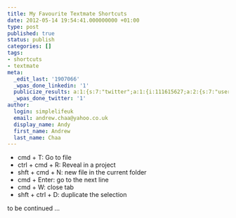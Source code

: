 ```yaml
---
title: My Favourite Textmate Shortcuts
date: 2012-05-14 19:54:41.000000000 +01:00
type: post
published: true
status: publish
categories: []
tags:
- shortcuts
- textmate
meta:
  _edit_last: '1907066'
  _wpas_done_linkedin: '1'
  publicize_results: a:1:{s:7:"twitter";a:1:{i:111615627;a:2:{s:7:"user_id";s:10:"andrewchaa";s:7:"post_id";s:18:"202124805212864512";}}}
  _wpas_done_twitter: '1'
author:
  login: simplelifeuk
  email: andrew.chaa@yahoo.co.uk
  display_name: Andy
  first_name: Andrew
  last_name: Chaa
---
```

<ul>
<li>cmd + T: Go to file </li>
<li>ctrl + cmd + R: Reveal in a project</li>
<li>shft + cmd + N: new file in the current folder</li>
<li>cmd + Enter: go to the next line</li>
<li>cmd + W: close tab</li>
<li>shft + ctrl + D: duplicate the selection</li>
</ul>
<p>to be continued ...</p>
